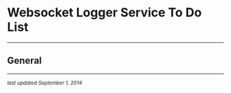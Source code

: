# Websocket Logger Service To Do List
- - -

## General


- - -
<p><small><em>last updated September 1, 2014</em></small></p>
